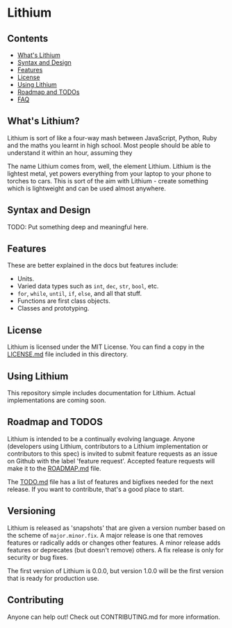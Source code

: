 Lithium
=======

Contents
--------

*   [What's Lithium](#whats-lithium)
*   [Syntax and Design](#syntax-and-design)
*   [Features](#features)
*   [License](#license)
*   [Using Lithium](#using-lithium)
*   [Roadmap and TODOs](#roadmap-and-todos)
*   [FAQ](#faq)

What's Lithium?
---------------

Lithium is sort of like a four-way mash between JavaScript, Python, Ruby and the maths you learnt in high school. Most people should be able to understand it within an hour, assuming they 

The name Lithium comes from, well, the element Lithium. Lithium is the lightest metal, yet powers everything from your laptop to your phone to torches to cars. This is sort of the aim with Lithium - create something which is lightweight and can be used almost anywhere.

Syntax and Design
----------

TODO: Put something deep and meaningful here.

Features
--------

These are better explained in the docs but features include:
* Units.
* Varied data types such as `int`, `dec`, `str`, `bool`, etc.
* `for`, `while`, `until`, `if`, `else`, and all that stuff.
* Functions are first class objects.
* Classes and prototyping.

License
-------

Lithium is licensed under the MIT License. You can find a copy in the [LICENSE.md](LICENSE.md) file included in this directory.

Using Lithium
-------------

This repository simple includes documentation for Lithium. Actual implementations are coming soon.

Roadmap and TODOS
-----------------

Lithium is intended to be a continually evolving language. Anyone (developers using Lithium, contributors to a Lithium implementation or contributors to this spec) is invited to submit feature requests as an issue on Github with the label 'feature request'. Accepted feature requests will make it to the [ROADMAP.md](ROADMAP.md) file.

The [TODO.md](TODO.md) file has a list of features and bigfixes needed for the next release. If you want to contribute, that's a good place to start.

Versioning
----------

Lithium is released as 'snapshots' that are given a version number based on the scheme of `major.minor.fix`. A major release is one that removes features or radically adds or changes other features. A minor release adds features or deprecates (but doesn't remove) others. A fix release is only for security or bug fixes.

The first version of Lithium is 0.0.0, but version 1.0.0 will be the first version that is ready for production use.

Contributing
------------

Anyone can help out! Check out CONTRIBUTING.md for more information.

